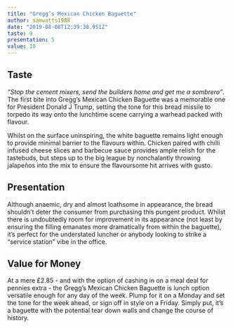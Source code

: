 ```yaml
---
title: "Gregg’s Mexican Chicken Baguette"
author: samwatts1988
date: "2019-08-08T12:39:38.951Z"
taste: 9
presentation: 5
value: 10
---
```


## Taste

_“Stop the cement mixers, send the builders home and get me a sombrero”_. The first bite into Gregg’s Mexican Chicken Baguette was a memorable one for President Donald J Trump, setting the tone for this bread missile to torpedo its way onto the lunchtime scene carrying a warhead packed with flavour.

Whilst on the surface uninspiring, the white baguette remains light enough to provide minimal barrier to the flavours within. Chicken paired with chilli infused cheese slices and barbecue sauce provides ample relish for the tastebuds, but steps up to the big league by nonchalantly throwing jalapeños into the mix to ensure the flavoursome hit arrives with gusto.

## Presentation

Although anaemic, dry and almost loathsome in appearance, the bread shouldn’t deter the consumer from purchasing this pungent product. Whilst there is undoubtedly room for improvement in its appearance (not least by ensuring the filling emanates more dramatically from within the baguette), it’s perfect for the understated luncher or anybody looking to strike a “service station” vibe in the office.

## Value for Money

At a mere £2.85 - and with the option of cashing in on a meal deal for pennies extra - the Gregg’s Mexican Chicken Baguette is lunch option versatile enough for any day of the week. Plump for it on a Monday and set the tone for the week ahead, or sign off in style on a Friday. Simply put, it’s a baguette with the potential tear down walls and change the course of history.

